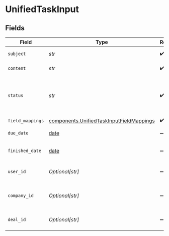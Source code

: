 # UnifiedTaskInput


## Fields

| Field                                                                                                | Type                                                                                                 | Required                                                                                             | Description                                                                                          |
| ---------------------------------------------------------------------------------------------------- | ---------------------------------------------------------------------------------------------------- | ---------------------------------------------------------------------------------------------------- | ---------------------------------------------------------------------------------------------------- |
| `subject`                                                                                            | *str*                                                                                                | :heavy_check_mark:                                                                                   | The subject of the task                                                                              |
| `content`                                                                                            | *str*                                                                                                | :heavy_check_mark:                                                                                   | The content of the task                                                                              |
| `status`                                                                                             | *str*                                                                                                | :heavy_check_mark:                                                                                   | The status of the task. Authorized values are PENDING, COMPLETED.                                    |
| `field_mappings`                                                                                     | [components.UnifiedTaskInputFieldMappings](../../models/components/unifiedtaskinputfieldmappings.md) | :heavy_check_mark:                                                                                   | N/A                                                                                                  |
| `due_date`                                                                                           | [date](https://docs.python.org/3/library/datetime.html#date-objects)                                 | :heavy_minus_sign:                                                                                   | The due date of the task                                                                             |
| `finished_date`                                                                                      | [date](https://docs.python.org/3/library/datetime.html#date-objects)                                 | :heavy_minus_sign:                                                                                   | The finished date of the task                                                                        |
| `user_id`                                                                                            | *Optional[str]*                                                                                      | :heavy_minus_sign:                                                                                   | The uuid of the user tied to the task                                                                |
| `company_id`                                                                                         | *Optional[str]*                                                                                      | :heavy_minus_sign:                                                                                   | The uuid fo the company tied to the task                                                             |
| `deal_id`                                                                                            | *Optional[str]*                                                                                      | :heavy_minus_sign:                                                                                   | The uuid of the deal tied to the task                                                                |